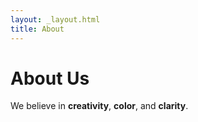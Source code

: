 ```yaml
---
layout: _layout.html
title: About
---
```


# About Us

We believe in **creativity**, **color**, and **clarity**.
